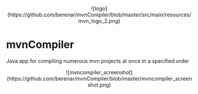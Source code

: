 <p align="center">
![logo](https://github.com/berenar/mvnCompiler/blob/master/src/main/resources/mvn_logo_2.png)
</p>

# mvnCompiler
Java app for compiling numerous mvn projects at once in a specified order

<p align="center">
![mvncompiler_screenshot](https://github.com/berenar/mvnCompiler/blob/master/mvncompiler_screenshot.png)
</p>

